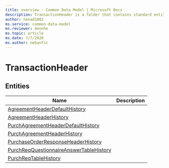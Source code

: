 ```yaml
---
title: overview - Common Data Model | Microsoft Docs
description: TransactionHeader is a folder that contains standard entities related to the Common Data Model.
author: nenad1002
ms.service: common-data-model
ms.reviewer: deonhe
ms.topic: article
ms.date: 7/7/2020
ms.author: nebanfic
---
```


# TransactionHeader


## Entities

|Name|Description|
|---|---|
|[AgreementHeaderDefaultHistory](AgreementHeaderDefaultHistory.md)||
|[AgreementHeaderHistory](AgreementHeaderHistory.md)||
|[PurchAgreementHeaderDefaultHistory](PurchAgreementHeaderDefaultHistory.md)||
|[PurchAgreementHeaderHistory](PurchAgreementHeaderHistory.md)||
|[PurchaseOrderResponseHeaderHistory](PurchaseOrderResponseHeaderHistory.md)||
|[PurchReqQuestionnaireAnswerTableHistory](PurchReqQuestionnaireAnswerTableHistory.md)||
|[PurchReqTableHistory](PurchReqTableHistory.md)||

